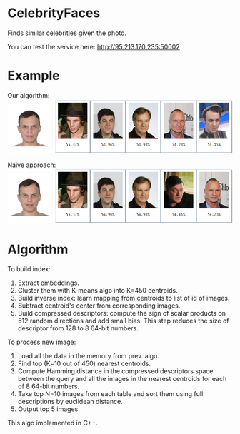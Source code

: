 # CelebrityFaces
Finds similar celebrities given the photo.

You can test the service here: http://95.213.170.235:50002

# Example
Our algorithm:
![alt text](https://github.com/SashaMN/CelebrityFaces/raw/master/example.png)

Naive approach:
![alt text](https://github.com/SashaMN/CelebrityFaces/raw/master/naive.png)

# Algorithm
To build index:
1. Extract embeddings.
2. Cluster them with K-means algo into K=450 centroids.
3. Build inverse index: learn mapping from centroids to list of id of images.
4. Subtract centroid's center from corresponding images.
4. Build compressed descriptors: compute the sign of scalar products on 512 random directions and add small bias. This step reduces the size of descriptor from 128 to 8 64-bit numbers.

To process new image:
1. Load all the data in the memory from prev. algo.
2. Find top (K=10 out of 450) nearest centroids.
3. Compute Hamming distance in the compressed descriptors space between the query and all the images in the nearest centroids for each of 8 64-bit numbers.
4. Take top N=10 images from each table and sort them using full descriptions by euclidean distance.
5. Output top 5 images.

This algo implemented in C++.
